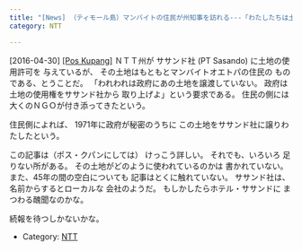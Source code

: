 ```yaml
---
title: "[News] （ティモール島）マンバイトの住民が州知事を訪れる---「わたしたちは土地を譲渡した覚えはない」 "
category: NTT

---
```


[2016-04-30] [[Pos Kupang]](http://dlvr.it/LBYlMr)  ＮＴＴ州が
ササンド社 (PT Sasando) に土地の使用許可を
与えているが、
その土地はもともとマンバイトオエトパの住民の
ものである、とうことだ。
「われわれは政府にあの土地を譲渡していない。
政府は土地の使用権をササンド社から
取り上げよ」という要求である。
住民の側には大くのＮＧＯが付き添ってきたという。

 住民側によれば、
1971年に政府が秘密のうちに
この土地をササンド社に譲りわたしたという。

 この記事は（ポス・クパンにしては）
けっこう詳しい。
それでも、いろいろ
足りない所がある。
その土地がどのように使われているのかは
書かれていない。
また、45年の間の空白についても
記事はとくに触れていない。
ササンド社は、名前からするとローカルな
会社のようだ。
もしかしたらホテル・ササンドに
まつわる醜聞なのかな。

 続報を待つしかないかな。

- Category: [NTT](categories.html#NTT)

